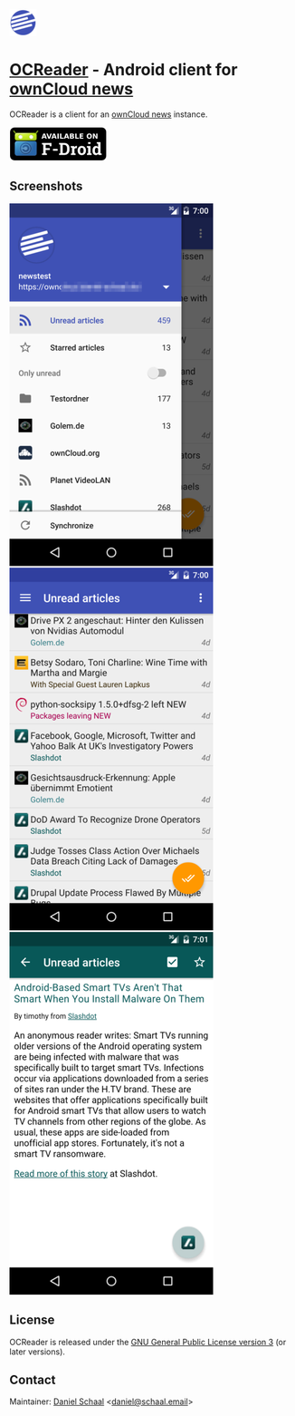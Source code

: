 ![Logo](app/src/main/res/mipmap-mdpi/ic_launcher.png)

# [OCReader][1] - Android client for [ownCloud news][0]

OCReader is a client for an [ownCloud news][0] instance.

[![Available on F-Droid](https://raw.githubusercontent.com/schaal/screenshots/master/F-Droid-button_bigger.png)](https://f-droid.org/repository/browse/?fdid=email.schaal.ocreader)

## Screenshots

![Drawer](https://raw.githubusercontent.com/schaal/screenshots/master/ocreader/drawer.png)
![List View](https://raw.githubusercontent.com/schaal/screenshots/master/ocreader/listview.png)
![Item page](https://raw.githubusercontent.com/schaal/screenshots/master/ocreader/itempage.png)

## License
OCReader is released under the [GNU General Public License version 3](https://www.gnu.org/licenses/gpl-3.0) (or later versions).

## Contact
Maintainer: [Daniel Schaal](https://github.com/schaal) <<daniel@schaal.email>>

[0]: https://github.com/owncloud/news
[1]: https://github.com/schaal/ocreader

